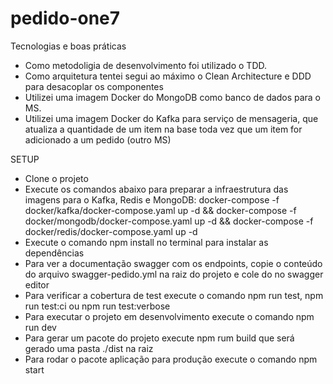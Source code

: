 # pedido-one7

Tecnologias e boas práticas
 - Como metodoligia de desenvolvimento foi utilizado o TDD.
 - Como arquitetura tentei segui ao máximo o Clean Architecture e DDD para desacoplar os componentes
 - Utilizei uma imagem Docker do MongoDB como banco de dados para o MS.
 - Utilizei uma imagem Docker do Kafka para serviço de mensageria, que atualiza a quantidade de um item na base toda vez que um item for adicionado a um pedido (outro MS)

SETUP 
- Clone o projeto
- Execute os comandos abaixo para preparar a infraestrutura das imagens para o Kafka, Redis e MongoDB:
  docker-compose -f docker/kafka/docker-compose.yaml up -d &&
  docker-compose -f docker/mongodb/docker-compose.yaml up -d &&
  docker-compose -f docker/redis/docker-compose.yaml up -d
- Execute o comando npm install no terminal para instalar as dependências
- Para ver a documentação swagger com os endpoints, copie o conteúdo do arquivo swagger-pedido.yml na raiz do projeto e cole do no swagger editor
- Para verificar a cobertura de test execute o comando npm run test, npm run test:ci ou npm run test:verbose
- Para executar o projeto em desenvolvimento execute o comando npm run dev
- Para gerar um pacote do projeto execute npm rum build que será gerado uma pasta ./dist na raiz
- Para rodar o pacote aplicação para produção execute o comando npm start
